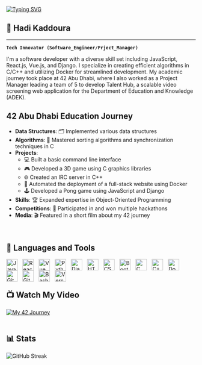 

[![Typing SVG](https://readme-typing-svg.demolab.com?font=arial&weight=500&size=16&duration=4000&pause=1000&color=E07155&width=435&lines=Hello+%F0%9F%99%8B%E2%80%8D%E2%99%82%EF%B8%8F;I'm+Hadi;Software+Engineer...;and+Project+Manager.;If+you+like+my+portfolio%2C;Drop+a+follow+and+leave+a+star.;Have+a+good+day!+%F0%9F%91%8B)](https://git.io/typing-svg)


 ## 💁  Hadi Kaddoura


---

**`Tech Innovator (Software_Engineer/Prject_Manager)`**

I'm a software developer with a diverse skill set including JavaScript, React.js, Vue.js, and Django. I specialize in creating efficient algorithms in C/C++ and utilizing Docker for streamlined development. My academic journey took place at 42 Abu Dhabi, where I also worked as a Project Manager leading a team of 5 to develop Talent Hub, a scalable video screening web application for the Department of Education and Knowledge (ADEK).

## 42 Abu Dhabi Education Journey

- **Data Structures**: 🗂️ Implemented various data structures
- **Algorithms**: 🧩 Mastered sorting algorithms and synchronization techniques in C
- **Projects**:
  - 💻 Built a basic command line interface
  - 🎮 Developed a 3D game using C graphics libraries
  - 🌐 Created an IRC server in C++
  - 🚀 Automated the deployment of a full-stack website using Docker
  - 🕹️ Developed a Pong game using JavaScript and Django
- **Skills**: 🏆 Expanded expertise in Object-Oriented Programming
- **Competitions**: 🏅 Participated in and won multiple hackathons
- **Media**: 🎬 Featured in a short film about my 42 journey 

<br>

## 🧰 Languages and Tools

<img align="left" alt="JavaScript" width="30px" style="padding-right:10px;" src="https://cdn.jsdelivr.net/gh/devicons/devicon/icons/javascript/javascript-plain.svg" />

<img align="left" alt="React" width="30px" style="padding-right:10px;" src="https://cdn.jsdelivr.net/gh/devicons/devicon/icons/react/react-original.svg" />

<img align="left" alt="Vue" width="30px" style="padding-right:10px;" src="https://cdn.jsdelivr.net/gh/devicons/devicon@latest/icons/vuejs/vuejs-original.svg" />

<img align="left" alt="Python" width="30px" style="padding-right:10px;" src="https://cdn.jsdelivr.net/gh/devicons/devicon/icons/python/python-plain.svg" />

<img align="left" alt="Django" width="30px" style="padding-right:10px;" src="https://cdn.jsdelivr.net/gh/devicons/devicon@latest/icons/django/django-plain.svg" />

<img align="left" alt="HTML" width="30px" style="padding-right:10px;" src="https://cdn.jsdelivr.net/gh/devicons/devicon/icons/html5/html5-plain.svg" />

<img align="left" alt="CSS" width="30px" style="padding-right:10px;" src="https://cdn.jsdelivr.net/gh/devicons/devicon/icons/css3/css3-plain.svg" />

<img align="left" alt="Bootstrap" width="30px" style="padding-right:10px;" src="https://cdn.jsdelivr.net/gh/devicons/devicon@latest/icons/bootstrap/bootstrap-original.svg" />

<img align="left" alt="C language" width="30px" style="padding-right:10px;" src="https://cdn.jsdelivr.net/gh/devicons/devicon@latest/icons/c/c-original.svg" />

<img align="left" alt="C++" width="30px" style="padding-right:10px;" src="https://cdn.jsdelivr.net/gh/devicons/devicon/icons/cplusplus/cplusplus-line.svg" />

<img align="left" alt="Docker" width="30px" style="padding-right:10px;" src="https://cdn.jsdelivr.net/gh/devicons/devicon@latest/icons/docker/docker-original.svg"/>

<img align="left" alt="GitHub" width="30px" style="padding-right:10px;" src="https://cdn.jsdelivr.net/gh/devicons/devicon/icons/github/github-original.svg" />

<img align="left" alt="Git" width="30px" style="padding-right:10px;" src="https://cdn.jsdelivr.net/gh/devicons/devicon/icons/git/git-original.svg" />

<img align="left" alt="Bash" width="30px" style="padding-right:10px;" src="https://cdn.jsdelivr.net/gh/devicons/devicon/icons/bash/bash-original.svg" />

<img align="left" alt="Vercel" width="30px" style="padding-right:10px;" src="https://cdn.jsdelivr.net/gh/devicons/devicon@latest/icons/vercel/vercel-original.svg" />

<br>


<br>
<br>

## 📺 Watch My Video

[![My 42 Journey](https://ytcards.demolab.com/?id=q9rdoCJ2eDc&title=My+42+Abu+Dhabi+Journey&lang=en&timestamp=1694819000&background_color=%230d1117&title_color=%23ffffff&stats_color=%23dedede&max_title_lines=1&width=250&border_radius=5&duration=108 "My 42 Journey")](https://www.youtube.com/watch?v=q9rdoCJ2eDc)
<br>
<br>

## 📊 Stats
![GitHub Streak](https://streak-stats.demolab.com?user=hadi14250&theme=gruvbox&border_radius=4.5)

